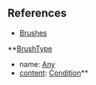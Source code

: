 ## References
  * [Brushes](RebellionBrushes.md)

**[BrushType](RebellionBrushType.md)
  * name: [Any](Any.md)
  * [content](Rebellioncontent.md): [Condition](Condition.md)**
